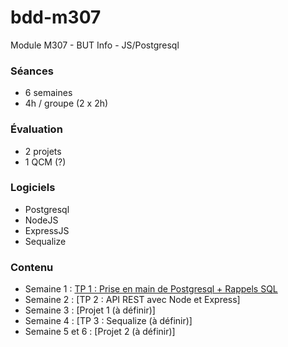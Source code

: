 # bdd-m307
Module M307 - BUT Info - JS/Postgresql

### Séances
- 6 semaines
- 4h / groupe (2 x 2h)

### Évaluation
- 2 projets
- 1 QCM (?)

### Logiciels
- Postgresql
- NodeJS
- ExpressJS
- Sequalize

### Contenu
- Semaine 1 : [TP 1 : Prise en main de Postgresql + Rappels SQL](./doc/tp1)
- Semaine 2 : [TP 2 : API REST avec Node et Express]
- Semaine 3 : [Projet 1 (à définir)] 
- Semaine 4 : [TP 3 : Sequalize (à définir)]
- Semaine 5 et 6 : [Projet 2 (à définir)]

